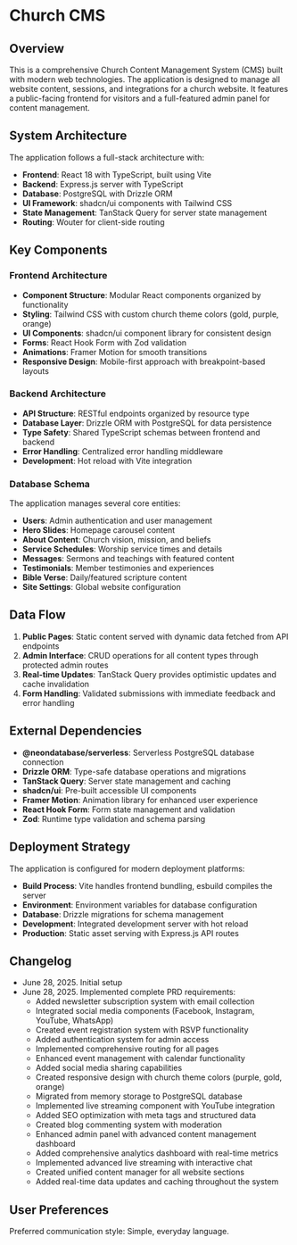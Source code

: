 # Church CMS

## Overview

This is a comprehensive Church Content Management System (CMS) built with modern web technologies. The application is designed to manage all website content, sessions, and integrations for a church website. It features a public-facing frontend for visitors and a full-featured admin panel for content management.

## System Architecture

The application follows a full-stack architecture with:

- **Frontend**: React 18 with TypeScript, built using Vite
- **Backend**: Express.js server with TypeScript
- **Database**: PostgreSQL with Drizzle ORM
- **UI Framework**: shadcn/ui components with Tailwind CSS
- **State Management**: TanStack Query for server state management
- **Routing**: Wouter for client-side routing

## Key Components

### Frontend Architecture
- **Component Structure**: Modular React components organized by functionality
- **Styling**: Tailwind CSS with custom church theme colors (gold, purple, orange)
- **UI Components**: shadcn/ui component library for consistent design
- **Forms**: React Hook Form with Zod validation
- **Animations**: Framer Motion for smooth transitions
- **Responsive Design**: Mobile-first approach with breakpoint-based layouts

### Backend Architecture
- **API Structure**: RESTful endpoints organized by resource type
- **Database Layer**: Drizzle ORM with PostgreSQL for data persistence
- **Type Safety**: Shared TypeScript schemas between frontend and backend
- **Error Handling**: Centralized error handling middleware
- **Development**: Hot reload with Vite integration

### Database Schema
The application manages several core entities:
- **Users**: Admin authentication and user management
- **Hero Slides**: Homepage carousel content
- **About Content**: Church vision, mission, and beliefs
- **Service Schedules**: Worship service times and details
- **Messages**: Sermons and teachings with featured content
- **Testimonials**: Member testimonies and experiences
- **Bible Verse**: Daily/featured scripture content
- **Site Settings**: Global website configuration

## Data Flow

1. **Public Pages**: Static content served with dynamic data fetched from API endpoints
2. **Admin Interface**: CRUD operations for all content types through protected admin routes
3. **Real-time Updates**: TanStack Query provides optimistic updates and cache invalidation
4. **Form Handling**: Validated submissions with immediate feedback and error handling

## External Dependencies

- **@neondatabase/serverless**: Serverless PostgreSQL database connection
- **Drizzle ORM**: Type-safe database operations and migrations
- **TanStack Query**: Server state management and caching
- **shadcn/ui**: Pre-built accessible UI components
- **Framer Motion**: Animation library for enhanced user experience
- **React Hook Form**: Form state management and validation
- **Zod**: Runtime type validation and schema parsing

## Deployment Strategy

The application is configured for modern deployment platforms:

- **Build Process**: Vite handles frontend bundling, esbuild compiles the server
- **Environment**: Environment variables for database configuration
- **Database**: Drizzle migrations for schema management
- **Development**: Integrated development server with hot reload
- **Production**: Static asset serving with Express.js API routes

## Changelog
- June 28, 2025. Initial setup
- June 28, 2025. Implemented complete PRD requirements:
  - Added newsletter subscription system with email collection
  - Integrated social media components (Facebook, Instagram, YouTube, WhatsApp)
  - Created event registration system with RSVP functionality
  - Added authentication system for admin access
  - Implemented comprehensive routing for all pages
  - Enhanced event management with calendar functionality
  - Added social media sharing capabilities
  - Created responsive design with church theme colors (purple, gold, orange)
  - Migrated from memory storage to PostgreSQL database
  - Implemented live streaming component with YouTube integration
  - Added SEO optimization with meta tags and structured data
  - Created blog commenting system with moderation
  - Enhanced admin panel with advanced content management dashboard
  - Added comprehensive analytics dashboard with real-time metrics
  - Implemented advanced live streaming with interactive chat
  - Created unified content manager for all website sections
  - Added real-time data updates and caching throughout the system

## User Preferences

Preferred communication style: Simple, everyday language.